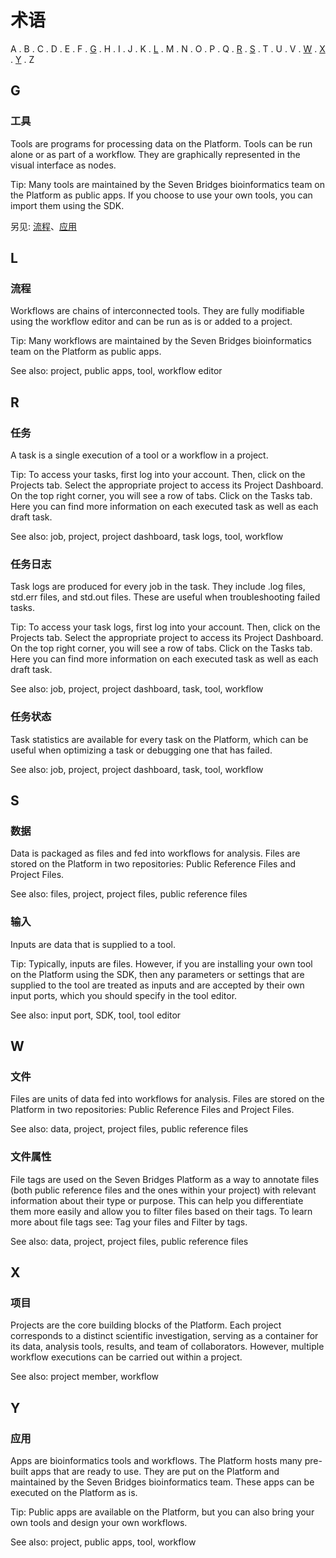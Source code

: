 # 术语

A . B . C . D . E . F . [G](#g) . H . I . J . K . [L](#l) . M . N . O . P . Q . [R](#r) . [S](#s) . T . U . V . [W](#w) . [X](#x) . [Y](#y) . Z

## G
### 工具

Tools are programs for processing data on the Platform. Tools can be run alone or as part of a workflow. They are graphically represented in the visual interface as nodes.

Tip: Many tools are maintained by the Seven Bridges bioinformatics team on the Platform as public apps. If you choose to use your own tools, you can import them using the SDK.

另见: [流程](#流程)、[应用](#应用)

## L
### 流程

Workflows are chains of interconnected tools. They are fully modifiable using the workflow editor and can be run as is or added to a project.

Tip: Many workflows are maintained by the Seven Bridges bioinformatics team on the Platform as public apps.

See also: project, public apps, tool, workflow editor

## R
### 任务

A task is a single execution of a tool or a workflow in a project.

Tip: To access your tasks, first log into your account. Then, click on the Projects tab. Select the appropriate project to access its Project Dashboard. On the top right corner, you will see a row of tabs. Click on the Tasks tab. Here you can find more information on each executed task as well as each draft task.

See also: job, project, project dashboard, task logs, tool, workflow

### 任务日志

Task logs are produced for every job in the task. They include .log files, std.err files, and std.out files. These are useful when troubleshooting failed tasks.

Tip: To access your task logs, first log into your account. Then, click on the Projects tab. Select the appropriate project to access its Project Dashboard. On the top right corner, you will see a row of tabs. Click on the Tasks tab. Here you can find more information on each executed task as well as each draft task.

See also: job, project, project dashboard, task, tool, workflow

### 任务状态

Task statistics are available for every task on the Platform, which can be useful when optimizing a task or debugging one that has failed.

See also: job, project, project dashboard, task, tool, workflow

## S
### 数据

Data is packaged as files and fed into workflows for analysis. Files are stored on the Platform in two repositories: Public Reference Files and Project Files.

See also: files, project, project files, public reference files

### 输入

Inputs are data that is supplied to a tool.

Tip: Typically, inputs are files. However, if you are installing your own tool on the Platform using the SDK, then any parameters or settings that are supplied to the tool are treated as inputs and are accepted by their own input ports, which you should specify in the tool editor.

See also: input port, SDK, tool, tool editor

## W
### 文件

Files are units of data fed into workflows for analysis. Files are stored on the Platform in two repositories: Public Reference Files and Project Files.

See also: data, project, project files, public reference files

### 文件属性

File tags are used on the Seven Bridges Platform as a way to annotate files (both public reference files and the ones within your project) with relevant information about their type or purpose. This can help you differentiate them more easily and allow you to filter files based on their tags. To learn more about file tags see: Tag your files and Filter by tags.

See also: data, project, project files, public reference files

## X
### 项目
Projects are the core building blocks of the Platform. Each project corresponds to a distinct scientific investigation, serving as a container for its data, analysis tools, results, and team of collaborators. However, multiple workflow executions can be carried out within a project.

See also: project member, workflow

## Y
### 应用

Apps are bioinformatics tools and workflows. The Platform hosts many pre-built apps that are ready to use. They are put on the Platform and maintained by the Seven Bridges bioinformatics team. These apps can be executed on the Platform as is.

Tip: Public apps are available on the Platform, but you can also bring your own tools and design your own workflows.

See also: project, public apps, tool, workflow
